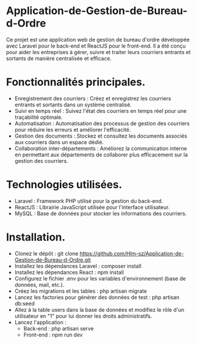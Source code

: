 # Application-de-Gestion-de-Bureau-d-Ordre
Ce projet est une application web de gestion de bureau d'ordre développée avec Laravel pour le back-end et ReactJS pour le front-end. Il a été conçu pour aider les entreprises à gérer, suivre et traiter leurs courriers entrants et sortants de manière centralisée et efficace.

# Fonctionnalités principales.
+ Enregistrement des courriers : Créez et enregistrez les courriers entrants et sortants dans un système centralisé.
+ Suivi en temps réel : Suivez l'état des courriers en temps réel pour une traçabilité optimale.
+ Automatisation : Automatisation des processus de gestion des courriers pour réduire les erreurs et améliorer l'efficacité.
+ Gestion des documents : Stockez et consultez les documents associés aux courriers dans un espace dédié.
+ Collaboration inter-départements : Améliorez la communication interne en permettant aux départements de collaborer plus efficacement 
  sur la gestion des courriers.
 
# Technologies utilisées.
+ Laravel : Framework PHP utilisé pour la gestion du back-end.
+ ReactJS : Librairie JavaScript utilisée pour l'interface utilisateur.
+ MySQL : Base de données pour stocker les informations des courriers.

# Installation.
* Clonez le dépôt : git clone https://github.com/Hlm-sz/Application-de-Gestion-de-Bureau-d-Ordre.git
* Installez les dépendances Laravel : composer install
* Installez les dépendances React : npm install
* Configurez le fichier .env pour les variables d'environnement (base de données, mail, etc.).
* Créez les migrations et les tables : php artisan migrate
* Lancez les factories pour générer des données de test : php artisan db:seed
* Allez à la table users dans la base de données et modifiez le rôle d'un utilisateur en "1" pour lui donner les droits administratifs.
* Lancez l'application :
  + Back-end : php artisan serve
  + Front-end : npm run dev


